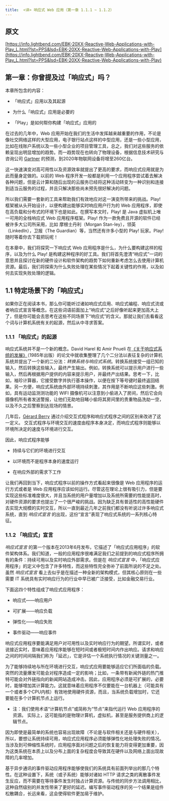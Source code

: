 ```yaml
---
title:  <译> 响应式 Web 应用（第一章 1.1.1 ~ 1.1.2）
---
```


## 原文

[https://info.lightbend.com/EBK-20XX-Reactive-Web-Applications-with-Play_L.html?lst=PPS&lsd=EBK-20XX-Reactive-Web-Applications-with-Play](https://info.lightbend.com/EBK-20XX-Reactive-Web-Applications-with-Play_L.html?lst=PPS&lsd=EBK-20XX-Reactive-Web-Applications-with-Play)

## 第一章：你曾提及过「响应式」吗？

本章所包含的内容：

- 「响应式」应用以及其起源

- 为什么「响应式」应用是必要的

- 「Play」是如何帮你构建「响应式」应用的

在过去的几年中，Web 应用开始在我们的生活中发挥越来越重要的作用，不论是像社交网络这样的大型应用，电子银行站点这样的中型应用，还是一些小型应用，比如在线账户系统以及一些小型企业的项目管理工具，总之，我们对这些服务的依赖呈现出明显增加的趋势。而一趋势现在也转向了物理设备，根据信息技术研究与咨询公司 [Gartner](www.gartner.com/newsroom/id/2636073) 的预测，到2020年物联网设备将增至260亿台。

这一快速演变对高可用性以及资源效率就提出了更高的要求，而响应式应用就是为此而量身定做的。以前的 Web 程序开发一般都是利用一个应用程序尝试着去解决各种问题，但是云计算和随后出现的云服务已经将这种活动转变为一种识别和连接到适当云服务的过程，并且只解决那些尚未预先很好解决的问题。

所以我们需要一套新的工具来帮助我们有效地应对这一演变所带来的挑战。Play! 框架被从头开始设计，以便构建出能够实时响应用户行为的 Web 应用程序，即使在高负载和分布式的环境下也是如此。在撰写本文时，Play! 是 Java 虚拟机上唯一可用的全栈响应式 Web 应用程序框架。Play! 作为一款免费且开源的软件已经被许多大公司所采用，比如 摩根士丹利（Morgan Stan-ley），领英（LinkedIn），卫报（The Guardian）等，当然还有许多小型的 Play! 玩家。Play! 随时等着你去下载把玩呢！

在本章中，我们将探究一下响应式 Web 应用程序是什么，为什么要构建这样的程序，以及为什么 Play! 是构建这种程序的好工具。我们将首先澄清“响应式”一词的意思并且探讨在新的硬件设计和软件架构的趋势下如何重新考虑怎么去使用计算机资源。最后，我们将探索为什么失败处理在某些情况下起着关键性的作用，以及如何去实现失败处理的逻辑。

## 1.1 特定场景下的「响应式」

如果你正在阅读本书，那么你可能听过诸如响应式应用、响应式编程、响应式流或者响应式宣言等概念。在这些词语前面加上“响应式”之后好像听起来更加高大上了，但是你可能会去思考在这些不同场景下“响应式”的含义。那就让我们去看看这个词与计算机系统有关的起源，然后从中寻求答案。

### 1.1.1 「响应式」的起源

响应式系统并不是一个新的概念。David Harel 和 Amir Pnueli 在[《关于响应式系统的发展》](http://mng.bz/p1n3)（1985年出版）的论文中就收集整理了几个二分法以表征复杂的计算机系统并提出了一个新的二分法：*转换系统与响应式系统*。转换系统接受一组已知的输入，然后转换这些输入，最终产生输出。例如，转换系统可以提示用户进行一些输入，然后再根据用户提供的内容来提示用户，并最终产出结果。思考一下，比如，袖珍计算器，它接受数字并执行基本操作，以便在按下等号键时最终返回结果。另一方便，响应式系统由外部环境持续刺激，其作用是不断响应这些刺激。例如，具有运动监测测功能的 WIFI 摄像机可以注意到小偷进入了房间，然后它会向摄像机所有者发送警报，让他们无助地目睹小偷将其房间里的贵重物品洗劫一空，以及不久之后警察到达现场的情景。

几年后，[Gérard Berry](https://hal.inria.fr/inria-00075494/document) 通过介绍交互式程序和响应式程序之间的区别来改进了这一定义。 交互式程序与环境交互的速度由程序本身决定，而响应式程序则能够以环境所决定的速度与环境进行交互。

因此，响应式程序能够

- 持续与它们的环境进行交互

- 以环境而不是程序本身的速度运行

- 在响应外部的需求下工作

让我们再回到当下，响应式程序以前的操作方式看起来很像是 Web 应用程序的运行方式或者是 Web 应用程序应该如何运行。尽管这在理论上很有吸引力，但是要实现这些标准难度很大，并且当系统的用户量增加以及系统所需要的性能提高时，对硬件资源的要求也提出了一个很严峻的挑战。因为缺乏具有普适性的高性能硬件去实现大规模的实时交互，所以一直到最近几年之前我们都没有听说过许多响应式系统，直到 *响应式宣言* 的出现，这份“宣言”表现了响应式系统的一系列核心特征。

### 1.1.2 「响应式」宣言

*响应式宣言* 的第一个版本在2013年6月发布，它描述了「响应式应用程序」的软件架构体系。我们知道，一般的应用程序很难满足我们之前提到的响应式程序所拥有的条件：持续可用以及实时响应外部需求。但是在 *响应式宣言* 中，「响应式应用程序」的定义中包含了许多特性，而这些特性完全弥补了前面所说的不足之处。虽然 *响应式宣言* 看上去似乎是在描述一种全新的架构模式，但其核心原则在一些需要 IT 系统具有实时响应行为的行业中早已被广泛接受，比如金融交易行业。

下面这四个特性组成了响应式应用程序：

- 响应式——响应用户

- 可扩展——响应负载

- 弹性化——响应失败

- 事件驱动——响应事件

响应式应用程序要能满足用户对可用性以及实时响应行为的期望。所谓实时，或者说接近实时，意味着应用程序能够在短时间或者极短时间内作出响应。请求和响应之间的时间间隔我们称为「延迟」，它是评估一个系统执行情况的关键测量之一。

为了能够持续地与所在环境进行交互，响应式应用要能够适应它们所面临的负载。突然的流量爆发可能会对程序造成一定的影响；比如，一条带有新闻外链的热门推特可能会对外链指向的新闻网站造成冲击。因此，应用程序必须是可扩展的，必要时，能够增加其计算能力。这就意味着应用程序不仅要能在一台机器上（可能具有一个或者多个CPU内核）有效地使用硬件资源，而且，当系统负载增加时，它还要能在多个计算机节点上运行。

- 注：我们使用术语“计算机节点”或简称为“节点”来指代运行 Web 应用程序的资源。 实际上，这可能指的是物理计算机，虚拟机，甚至是服务提供商上的逻辑节点。

因为即使是最简单的系统也容易出现故障（不论是与软件相关还是与硬件相关），所以，要想让系统持续可用，响应式应用程序必须能够弹性化地处理失败的情况。当涉及到可伸缩性系统时，应用程序面对问题之后的恢复能力将变得更加重要，因为这类系统在本质上以及分布上面的复杂程度会导致其在硬件以及网络上面出现故障的几率增加。

基于异步通讯的事件驱动应用程序能够使我们的系统具有前面列举出的那几个特性。在这种设置下，系统（或子系统）能够对诸如 HTTP 请求之类的离散事件发生反应，而不需要在等待事件发生时独占计算资源。与传统的同步方法调用相比，这种自然级别的并发性带来了更好的延迟。编写事件驱动程序的另一个结果是组件松散耦合，长远来看，这会使得软件更加易于维护。
